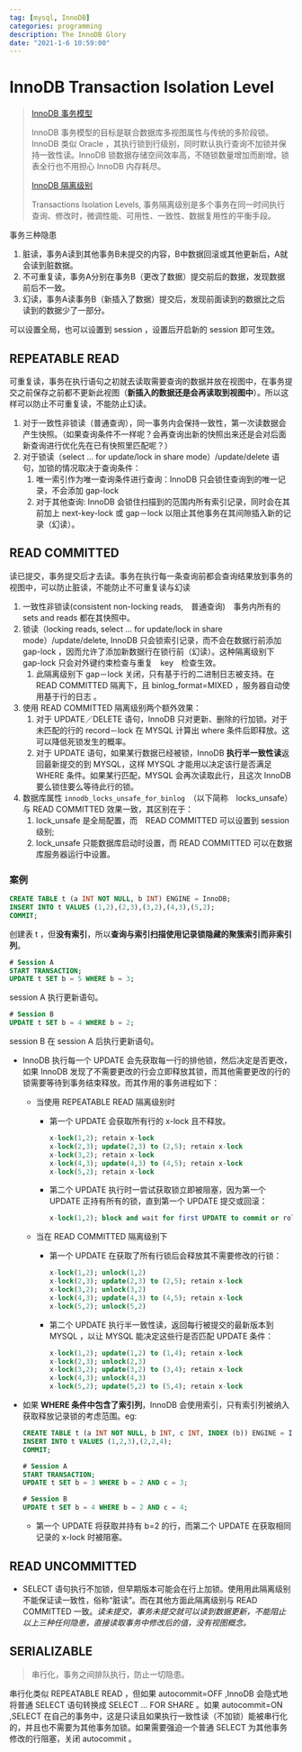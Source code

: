 ```yaml
---
tag: [mysql, InnoDB]
categories: programming
description: The InnoDB Glory
date: "2021-1-6 10:59:00"
---
```


# InnoDB Transaction Isolation Level

> [InnoDB 事务模型](https://dev.mysql.com/doc/refman/8.0/en/innodb-transaction-model.html)
>
> InnoDB 事务模型的目标是联合数据库多视图属性与传统的多阶段锁。InnoDB 类似 Oracle ，其执行锁到行级别，同时默认执行查询不加锁并保持一致性读。InnoDB 锁数据存储空间效率高，不随锁数量增加而剧增。锁表全行也不用担心 InnoDB 内存耗尽。
>
> [InnoDB 隔离级别](https://dev.mysql.com/doc/refman/5.7/en/innodb-transaction-isolation-levels.html)
>
> Transactions Isolation Levels, 事务隔离级别是多个事务在同一时间执行查询、修改时，微调性能、可用性、一致性、数据复用性的平衡手段。

事务三种隐患

1. 脏读，事务A读到其他事务B未提交的内容，B中数据回滚或其他更新后，A就会读到脏数据。
2. 不可重复读，事务A分别在事务B（更改了数据）提交前后的数据，发现数据前后不一致。
3. 幻读，事务A读事务B（新插入了数据）提交后，发现前面读到的数据比之后读到的数据少了一部分。

可以设置全局，也可以设置到 session ，设置后开启新的 session 即可生效。

## REPEATABLE READ

可重复读，事务在执行语句之初就去读取需要查询的数据并放在视图中，在事务提交之前保存之前都不更新此视图（**新插入的数据还是会再读取到视图中**）。所以这样可以防止不可重复读，不能防止幻读。

1. 对于一致性非锁读（普通查询），同一事务内会保持一致性，第一次读数据会产生快照。（如果查询条件不一样呢？会再查询出新的快照出来还是会对后面新查询进行优化先在已有快照里匹配呢？）
2. 对于锁读（select ... for update/lock in share mode）/update/delete 语句，加锁的情况取决于查询条件：
   1. 唯一索引作为唯一查询条件进行查询：InnoDB 只会锁住查询到的唯一记录，不会添加 gap-lock
   2. 对于其他查询: InnoDB 会锁住扫描到的范围内所有索引记录，同时会在其前加上 next-key-lock 或 gap－lock 以阻止其他事务在其间隙插入新的记录（幻读）。

## READ COMMITTED

读已提交，事务提交后才去读。事务在执行每一条查询前都会查询结果放到事务的视图中，可以防止脏读，不能防止不可重复读与幻读

1. 一致性非锁读(consistent non-locking reads,　普通查询)　事务内所有的 sets and reads 都在其快照中。
2. 锁读（locking reads, select ... for update/lock in share mode）/update/delete, InnoDB 只会锁索引记录，而不会在数据行前添加 gap-lock ，因而允许了添加新数据行在锁行前（幻读）。这种隔离级别下 gap-lock 只会对外键约束检查与重复　key　检查生效。
   1. 此隔离级别下 gap－lock 关闭，只有基于行的二进制日志被支持。在 READ COMMITTED 隔离下，且 binlog_format=MIXED ，服务器自动使用基于行的日志 。
3. 使用 READ COMMITTED 隔离级别两个额外效果：
   1. 对于 UPDATE／DELETE 语句，InnoDB 只对更新、删除的行加锁。对于未匹配的行的 record－lock 在 MYSQL 计算出 where 条件后即释放。这可以降低死锁发生的概率。
   2. 对于 UPDATE 语句，如果某行数据已经被锁，InnoDB **执行半一致性读**返回最新提交的到 MYSQL，这样 MYSQL 才能用以决定该行是否满足 WHERE 条件。如果某行匹配，MYSQL 会再次读取此行，且这次 InnoDB 要么锁住要么等待此行的锁。
4. 数据库属性 `innodb_locks_unsafe_for_binlog`　（以下简称　locks_unsafe） 与 READ COMMITTED 效果一致，其区别在于：
   1. lock_unsafe 是全局配置，而　READ COMMITTED 可以设置到 session　级别;
   2. lock_unsafe 只能数据库启动时设置，而 READ COMMITTED 可以在数据库服务器运行中设置。

### 案例

```sql
CREATE TABLE t (a INT NOT NULL, b INT) ENGINE = InnoDB;
INSERT INTO t VALUES (1,2),(2,3),(3,2),(4,3),(5,2);
COMMIT;
```

创建表 t ，但**没有索引**，所以**查询与索引扫描使用记录锁隐藏的聚簇索引而非索引列**。

```sql
# Session A
START TRANSACTION;
UPDATE t SET b = 5 WHERE b = 3;
```

session A 执行更新语句。

```sql
# Session B
UPDATE t SET b = 4 WHERE b = 2;
```

session B 在 session A 后执行更新语句。

- InnoDB 执行每一个 UPDATE 会先获取每一行的排他锁，然后决定是否更改，如果 InnoDB 发现了不需要更改的行会立即释放其锁，而其他需要更改的行的锁需要等待到事务结束释放。而其作用的事务进程如下：
    - 当使用 REPEATABLE READ 隔离级别时
        - 第一个 UPDATE 会获取所有行的 x-lock 且不释放。

            ```sql
            x-lock(1,2); retain x-lock
            x-lock(2,3); update(2,3) to (2,5); retain x-lock
            x-lock(3,2); retain x-lock
            x-lock(4,3); update(4,3) to (4,5); retain x-lock
            x-lock(5,2); retain x-lock
            ```

        - 第二个 UPDATE 执行时一尝试获取锁立即被阻塞，因为第一个 UPDATE 正持有所有的锁，直到第一个 UPDATE 提交或回滚：

            ```sql
            x-lock(1,2); block and wait for first UPDATE to commit or roll back
            ```

    - 当在 READ COMMITTED 隔离级别下
        - 第一个 UPDATE 在获取了所有行锁后会释放其不需要修改的行锁：

            ```sql
            x-lock(1,2); unlock(1,2)
            x-lock(2,3); update(2,3) to (2,5); retain x-lock
            x-lock(3,2); unlock(3,2)
            x-lock(4,3); update(4,3) to (4,5); retain x-lock
            x-lock(5,2); unlock(5,2)
            ```

        - 第二个 UPDATE 执行半一致性读，返回每行被提交的最新版本到 MYSQL ，以让 MYSQL 能决定这些行是否匹配 UPDATE 条件：

            ```sql
            x-lock(1,2); update(1,2) to (1,4); retain x-lock
            x-lock(2,3); unlock(2,3)
            x-lock(3,2); update(3,2) to (3,4); retain x-lock
            x-lock(4,3); unlock(4,3)
            x-lock(5,2); update(5,2) to (5,4); retain x-lock
            ```

- 如果 **WHERE 条件中包含了索引列**，InnoDB 会使用索引，只有索引列被纳入获取释放记录锁的考虑范围。eg:

    ```sql
    CREATE TABLE t (a INT NOT NULL, b INT, c INT, INDEX (b)) ENGINE = InnoDB;
    INSERT INTO t VALUES (1,2,3),(2,2,4);
    COMMIT;

    # Session A
    START TRANSACTION;
    UPDATE t SET b = 3 WHERE b = 2 AND c = 3;

    # Session B
    UPDATE t SET b = 4 WHERE b = 2 AND c = 4;
    ```

    - 第一个 UPDATE 将获取并持有 b=2 的行，而第二个 UPDATE 在获取相同记录的 x-lock 时被阻塞。

## READ UNCOMMITTED

- SELECT 语句执行不加锁，但早期版本可能会在行上加锁。使用用此隔离级别不能保证读一致性，俗称“脏读”。而在其他方面此隔离级别与 READ COMMITTED 一致。*读未提交，事务未提交就可以读到数据更新，不能阻止以上三种任何隐患，直接读取事务中修改后的值，没有视图概念。*

## SERIALIZABLE

> 串行化，事务之间排队执行，防止一切隐患。

串行化类似 REPEATABLE READ ，但如果 autocommit=OFF ,InnoDB 会隐式地将普通 SELECT 语句转换成 SELECT ... FOR SHARE 。如果 autocommit=ON ,SELECT 在自己的事务中，这是只读且如果执行一致性读（不加锁）能被串行化的，并且也不需要为其他事务加锁。如果需要强迫一个普通 SELECT 为其他事务修改的行阻塞，关闭 autocommit 。
